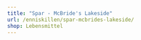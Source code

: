 ```yaml
---
title: "Spar - McBride's Lakeside"
url: /enniskillen/spar-mcbrides-lakeside/
shop: Lebensmittel
---
```

